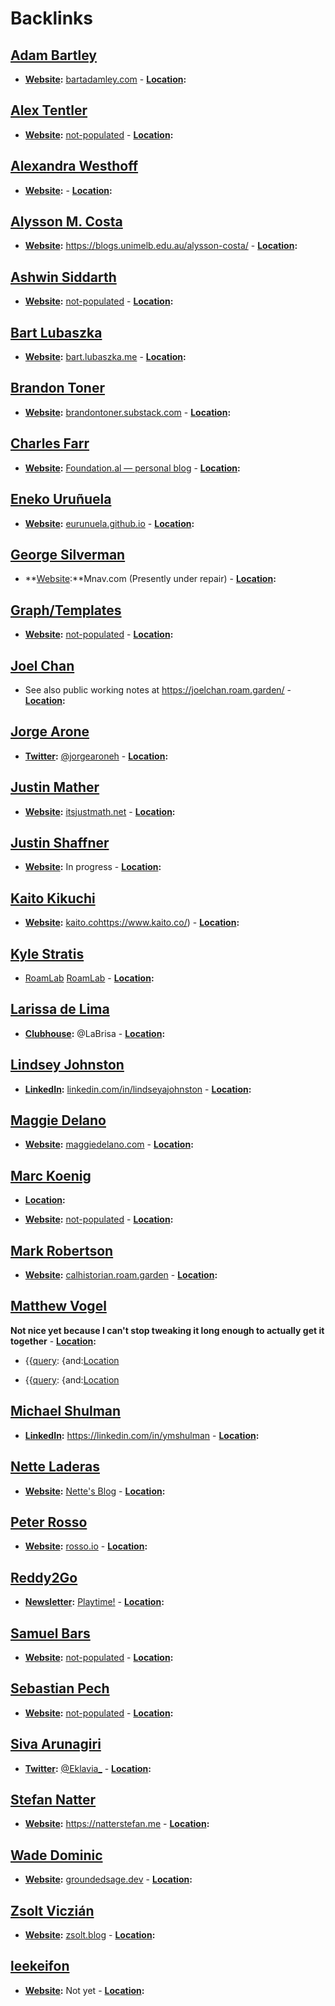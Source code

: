 
# Backlinks
## [Adam Bartley](<Adam Bartley.md>)
- **[Website](<Website.md>):** [bartadamley.com](https://www.bartadamley.com/) 
        - **[Location](<Location.md>):**

## [Alex Tentler](<Alex Tentler.md>)
- **[Website](<Website.md>):** [not-populated](<not-populated.md>) 
        - **[Location](<Location.md>):**

## [Alexandra Westhoff](<Alexandra Westhoff.md>)
- **[Website](<Website.md>):** 
        - **[Location](<Location.md>):**

## [Alysson M. Costa](<Alysson M. Costa.md>)
- **[Website](<Website.md>):** https://blogs.unimelb.edu.au/alysson-costa/
        - **[Location](<Location.md>):**

## [Ashwin Siddarth](<Ashwin Siddarth.md>)
- **[Website](<Website.md>):** [not-populated](<not-populated.md>) 
        - **[Location](<Location.md>):**

## [Bart Lubaszka](<Bart Lubaszka.md>)
- **[Website](<Website.md>):** [bart.lubaszka.me](https://bart.lubaszka.me)
        - **[Location](<Location.md>):**

## [Brandon Toner](<Brandon Toner.md>)
- **[Website](<Website.md>):** [brandontoner.substack.com](https://t.co/PQwCMbPZwT?amp=1)
        - **[Location](<Location.md>):**

## [Charles Farr](<Charles Farr.md>)
- **[Website](<Website.md>):** [Foundation.al — personal blog](https://thefoundation.al)
        - **[Location](<Location.md>):**

## [Eneko Uruñuela](<Eneko Uruñuela.md>)
- **[Website](<Website.md>):** [eurunuela.github.io](https://eurunuela.github.io)
        - **[Location](<Location.md>):**

## [George Silverman](<George Silverman.md>)
- **[Website](<Website.md>):**Mnav.com (Presently under repair)
        - **[Location](<Location.md>):**

## [Graph/Templates](<Graph/Templates.md>)
- **[Website](<Website.md>):** [not-populated](<not-populated.md>) 
                    - **[Location](<Location.md>):**

## [Joel Chan](<Joel Chan.md>)
- See also public working notes at https://joelchan.roam.garden/
        - **[Location](<Location.md>):**

## [Jorge Arone](<Jorge Arone.md>)
- **[Twitter](<Twitter.md>):** [@jorgearoneh](https://twitter.com/jorgearoneh)
        - **[Location](<Location.md>):**

## [Justin Mather](<Justin Mather.md>)
- **[Website](<Website.md>):** [itsjustmath.net](https://itsjustmath.net/)
        - **[Location](<Location.md>):**

## [Justin Shaffner](<Justin Shaffner.md>)
- **[Website](<Website.md>):** In progress
        - **[Location](<Location.md>):**

## [Kaito Kikuchi](<Kaito Kikuchi.md>)
- **[Website](<Website.md>):** [kaito.co]()https://www.kaito.co/)
        - **[Location](<Location.md>):**

## [Kyle Stratis](<Kyle Stratis.md>)
- [RoamLab](https://roamlab.org) [RoamLab](<RoamLab.md>)
        - **[Location](<Location.md>):**

## [Larissa de Lima](<Larissa de Lima.md>)
- **[Clubhouse](<Clubhouse.md>):** @LaBrisa
        - **[Location](<Location.md>):**

## [Lindsey Johnston](<Lindsey Johnston.md>)
- **[LinkedIn](<LinkedIn.md>):** [linkedin.com/in/lindseyajohnston](https://www.linkedin.com/in/lindseyajohnston/)
        - **[Location](<Location.md>):**

## [Maggie Delano](<Maggie Delano.md>)
- **[Website](<Website.md>):** [maggiedelano.com](https://www.maggiedelano.com/)
        - **[Location](<Location.md>):**

## [Marc Koenig](<Marc Koenig.md>)
- **[Location](<Location.md>):**

- **[Website](<Website.md>):** [not-populated](<not-populated.md>) 
        - **[Location](<Location.md>):**

## [Mark Robertson](<Mark Robertson.md>)
- **[Website](<Website.md>):** [calhistorian.roam.garden](https://calhistorian.roam.garden)
        - **[Location](<Location.md>):**

## [Matthew Vogel](<Matthew Vogel.md>)
__Not nice yet because I can't stop tweaking it long enough to actually get it together__
        - **[Location](<Location.md>):**

- {{[query](<query.md>): {and:[Location](<Location.md>)

- {{[query](<query.md>): {and:[Location](<Location.md>)

## [Michael Shulman](<Michael Shulman.md>)
- **[LinkedIn](<LinkedIn.md>):** https://linkedin.com/in/ymshulman
        - **[Location](<Location.md>):**

## [Nette Laderas](<Nette Laderas.md>)
- **[Website](<Website.md>):** [Nette's Blog](https://antonetteladeras.substack.com/)
        - **[Location](<Location.md>):**

## [Peter Rosso](<Peter Rosso.md>)
- **[Website](<Website.md>):** [rosso.io](https://rosso.io)
        - **[Location](<Location.md>):**

## [Reddy2Go](<Reddy2Go.md>)
- **[Newsletter](<Newsletter.md>):** [Playtime!](https://playtime.reddy2go.com)
        - **[Location](<Location.md>):**

## [Samuel Bars](<Samuel Bars.md>)
- **[Website](<Website.md>):** [not-populated](<not-populated.md>) 
        - **[Location](<Location.md>):**

## [Sebastian Pech](<Sebastian Pech.md>)
- **[Website](<Website.md>):** [not-populated](<not-populated.md>) 
        - **[Location](<Location.md>):**

## [Siva Arunagiri](<Siva Arunagiri.md>)
- **[Twitter](<Twitter.md>):** [@Eklavia_](https://twitter.com/Eklavia_) 
        - **[Location](<Location.md>):**

## [Stefan Natter](<Stefan Natter.md>)
- **[Website](<Website.md>):** https://natterstefan.me
        - **[Location](<Location.md>):**

## [Wade Dominic](<Wade Dominic.md>)
- **[Website](<Website.md>):** [groundedsage.dev](https://www.groundedsage.dev/)
        - **[Location](<Location.md>):**

## [Zsolt Viczián](<Zsolt Viczián.md>)
- **[Website](<Website.md>):** [zsolt.blog](https://www.zsolt.blog)
        - **[Location](<Location.md>):**

## [leekeifon](<leekeifon.md>)
- **[Website](<Website.md>):** Not yet
        - **[Location](<Location.md>):**

